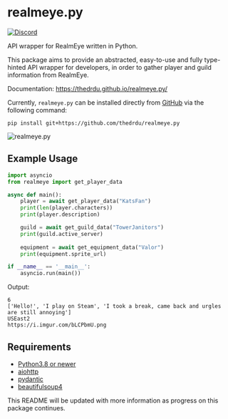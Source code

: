 # realmeye.py

[![Discord](https://img.shields.io/discord/1220512271126630461?color=7289DA)](https://discord.gg/7hDnTB9jjE)

API wrapper for RealmEye written in Python.

This package aims to provide an abstracted, easy-to-use and fully type-hinted API wrapper for developers, in order to gather player and guild information from RealmEye.

Documentation: https://thedrdu.github.io/realmeye.py/

Currently, `realmeye.py` can be installed directly from [GitHub](https://github.com/thedrdu/realmeye.py) via the following command:

```
pip install git+https://github.com/thedrdu/realmeye.py
```

![realmeye.py](./docs/assets/realmeye.png)

## Example Usage
```py
import asyncio
from realmeye import get_player_data

async def main():
    player = await get_player_data("KatsFan")
    print(len(player.characters))
    print(player.description)

    guild = await get_guild_data("TowerJanitors")
    print(guild.active_server)
    
    equipment = await get_equipment_data("Valor")
    print(equipment.sprite_url)

if __name__ == '__main__':
    asyncio.run(main())
```
Output:
```
6
['Hello!', 'I play on Steam', 'I took a break, came back and urgles are still annoying']
USEast2
https://i.imgur.com/bLCPbmU.png
```

## Requirements
* [Python3.8 or newer](https://www.python.org/downloads/)
* [aiohttp](https://docs.aiohttp.org/en/stable/)
* [pydantic](https://docs.pydantic.dev/latest/)
* [beautifulsoup4](https://beautiful-soup-4.readthedocs.io/en/latest/)

This README will be updated with more information as progress on this package continues.
